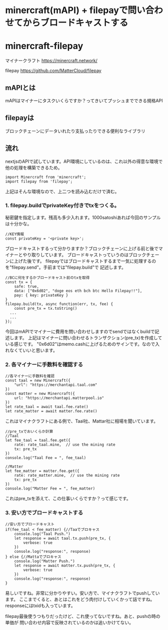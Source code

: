 # minercraft(mAPI) + filepayで問い合わせてからブロードキャストする
# minercraft-filepay

マイナークラフト
https://minercraft.network/

filepay
https://github.com/MatterCloud/filepay

## mAPIとは
mAPIはマイナーにタスクいくらですか？ってきいてプッシュまでできる規格API

## filepayは
ブロックチェーンにデータいれたり支払ったりできる便利なライブラリ

## 流れ

nextjsのAPIで試しています。API環境にしているのは、これ以外の得意な環境で他の処理を構築できるため。
```
import Minercraft from 'minercraft';
import filepay from 'filepay';
```
上記はそんな環境なので、上二つを読み込むだけで済む。

### 1. filepay.buildでprivateKey付きでtxをつくる。

秘密鍵を指定します。残高も多少入れます。1000satoshiあれば今回のサンプルは十分かな。
```
//KEY情報
const privateKey = '<private key>';
```
ブロードキャストするって分かりますか？ブロックチェーンに上げる前と後でマイナーとやり取りしています。
ブロードキャストっていうのはブロックチェーンに上げた後です。
filepayではブロードキャストするまで一気に処理するのを"filepay.send"。手前までは"filepay.build"で
記述します。
```
//BCに何をするかブロードキャスト前のtxを取得
const tx = {
	safe: true,
	data: ["0x6d02", "doge eos eth bch btc Hello Filepay!!"],
	pay: { key: privateKey }
}
filepay.build(tx, async function(err, tx, fee) {
	const pre_tx = tx.toString()
  ...
  ...
});
```
今回はmAPIでマイナーに費用を問い合わせしますのでsendではなくbuildで記述します。
上記はマイナーに問い合わせるトランザクション(pre_tx)を作成している感じです。
"0x6d02"はmemo.cashに上げるためのサインです。なので入れなくていいと思います。

### 2. 各マイナーに手数料を確認する
```
//各マイナーに手数料を確認
const taal = new Minercraft({
	"url": "https://merchantapi.taal.com"
})
const matter = new Minercraft({
	url: "https://merchantapi.matterpool.io"
})
let rate_taal = await taal.fee.rate()
let rate_matter = await matter.fee.rate()
```
これはマイナクラフトにある例で、Taal社、Mattar社に相場を聞いています。
```
//pre_txでおいくらか計算
//Taal
let fee_taal = taal.fee.get({
	rate: rate_taal.mine,  // use the mining rate
	tx: pre_tx
})
console.log("Taal Fee = ", fee_taal)

//Matter
let fee_matter = matter.fee.get({
	rate: rate_matter.mine,  // use the mining rate
	tx: pre_tx
})
console.log("Matter Fee = ", fee_matter)
```
これはpre_txを添えて、この仕事いくらですか？って感じです。

### 3. 安い方でブロードキャストする
```
//安い方でブロードキャスト
if(fee_taal < fee_matter) {//Taaでブロキャス
	console.log("Taal Push.")
	let response = await taal.tx.push(pre_tx, {
		verbose: true
	})
	console.log("response:", response)
} else {//Mattaでブロキャス
	console.log("Matter Push.")
	let response = await matter.tx.push(pre_tx, {
		verbose: true
	})
	console.log("response:", response)
}
```
易しいですね。非常に分かりやすい。安い方で、マイナクラフトでpushしています。
ここまでくると、あとはこれをどう肉付けしていくかって話ですね。
responseにはtxidも入っています。

filepay最後使うつもりだったけど、これ使ってないですね。あと、pushの時の単価が
問い合わせ内容で反映されているのかは追いかけてない。
